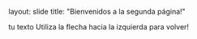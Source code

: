 layout: slide
title: "Bienvenidos a la segunda página!"

tu texto
Utiliza la flecha hacia la izquierda para volver!
